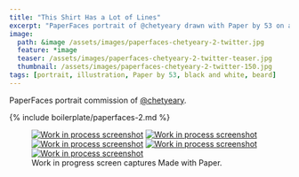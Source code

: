 ```yaml
---
title: "This Shirt Has a Lot of Lines"
excerpt: "PaperFaces portrait of @chetyeary drawn with Paper by 53 on an iPad."
image: 
  path: &image /assets/images/paperfaces-chetyeary-2-twitter.jpg 
  feature: *image
  teaser: /assets/images/paperfaces-chetyeary-2-twitter-teaser.jpg
  thumbnail: /assets/images/paperfaces-chetyeary-2-twitter-150.jpg
tags: [portrait, illustration, Paper by 53, black and white, beard]
---
```


PaperFaces portrait commission of [@chetyeary](http://twitter.com/chetyeary).

{% include boilerplate/paperfaces-2.md %}

<figure class="third">
  <a href="/assets/images/paperfaces-chetyeary-2-process-1-lg.jpg"><img src="/assets/images/paperfaces-chetyeary-2-process-1-600.jpg" alt="Work in process screenshot"></a>
  <a href="/assets/images/paperfaces-chetyeary-2-process-2-lg.jpg"><img src="/assets/images/paperfaces-chetyeary-2-process-2-600.jpg" alt="Work in process screenshot"></a>
  <a href="/assets/images/paperfaces-chetyeary-2-process-3-lg.jpg"><img src="/assets/images/paperfaces-chetyeary-2-process-3-600.jpg" alt="Work in process screenshot"></a>
  <a href="/assets/images/paperfaces-chetyeary-2-process-4-lg.jpg"><img src="/assets/images/paperfaces-chetyeary-2-process-4-600.jpg" alt="Work in process screenshot"></a>
  <a href="/assets/images/paperfaces-chetyeary-2-process-5-lg.jpg"><img src="/assets/images/paperfaces-chetyeary-2-process-5-600.jpg" alt="Work in process screenshot"></a>
  <figcaption>Work in progress screen captures Made with Paper.</figcaption>
</figure>

